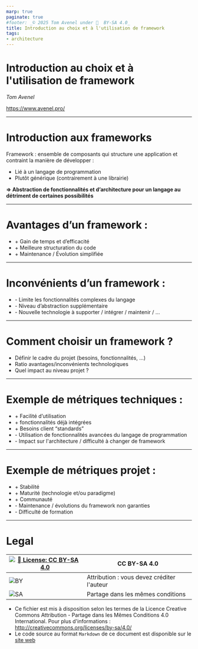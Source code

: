```yaml
---
marp: true
paginate: true
#footer: _© 2025 Tom Avenel under 󰵫  BY-SA 4.0_
title: Introduction au choix et à l'utilisation de framework
tags:
- architecture
---
```


<!-- _backgroundColor: "#000" -->

# Introduction au choix et à l'utilisation de framework

_Tom Avenel_

<https://www.avenel.pro/>

---

# Introduction aux frameworks

Framework : ensemble de composants qui structure une application et contraint la manière de développer :

- Lié à un langage de programmation
- Plutôt générique (contrairement à une librairie)

**=> Abstraction de fonctionnalités et d’architecture pour un langage au détriment de certaines possibilités**

---

# Avantages d’un framework :

- \+ Gain de temps et d’efficacité
- \+ Meilleure structuration du code
- \+ Maintenance / Évolution simplifiée

---

# Inconvénients d’un framework :

- \- Limite les fonctionnalités complexes du langage
- \- Niveau d’abstraction supplémentaire
- \- Nouvelle technologie à supporter / intégrer / maintenir / ...

---

# Comment choisir un framework ?

- Définir le cadre du projet (besoins, fonctionnalités, …)
- Ratio avantages/inconvénients technologiques
- Quel impact au niveau projet ?

---

# Exemple de métriques techniques :

- \+ Facilité d’utilisation
- \+ fonctionnalités déjà intégrées
- \+ Besoins client “standards” 
- \- Utilisation de fonctionnalités avancées du langage de programmation 
- \- Impact sur l'architecture / difficulté à changer de framework 

---

# Exemple de métriques projet :

- \+ Stabilité
- \+ Maturité (technologie et/ou paradigme)
- \+ Communauté
- \- Maintenance / évolutions du framework non garanties
- \- Difficulté de formation

---

<!-- class: legal -->

# Legal

| [![󰵫  License: CC BY-SA 4.0](https://mirrors.creativecommons.org/presskit/buttons/88x31/svg/by-sa.svg)](http://creativecommons.org/licenses/by-sa/4.0/) | CC BY-SA 4.0 |
| ---------------------------------------------------------------- | ------------------------------------------ |
| ![BY](https://mirrors.creativecommons.org/presskit/icons/by.svg) | Attribution : vous devez créditer l'auteur |
| ![SA](https://mirrors.creativecommons.org/presskit/icons/sa.svg) | Partage dans les mêmes conditions          |

- Ce fichier est mis à disposition selon les termes de la Licence Creative Commons Attribution - Partage dans les Mêmes Conditions 4.0 International. Pour plus d'informations : <http://creativecommons.org/licenses/by-sa/4.0/>
- Le code source au format `Markdown` de ce document est disponible sur le [site web][site-perso]

[site-perso]: https://www.avenel.pro/
